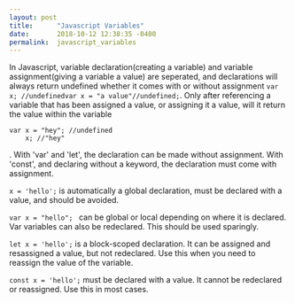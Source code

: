 ```yaml
---
layout: post
title:      "Javascript Variables"
date:       2018-10-12 12:38:35 -0400
permalink:  javascript_variables
---
```



<p>In Javascript, variable declaration(creating a variable) and variable assignment(giving a variable a value) are seperated, and declarations will always return undefined whether it comes with or without assignment <code>var x; //undefined</code><code>var x = "a value"//undefined;</code>. Only after referencing a variable that has been assigned a value, or assigning it a value, will it return the value within the variable<code><pre>var x = "hey"; //undefined 
    x; //"hey"</pre></code>. With 'var' and 'let', the declaration can be made without assignment. With 'const', and declaring without a keyword, the declaration must come with assignment. 
    </p>
    <p><code>x = 'hello';</code> is automatically a global declaration, must be declared with a value, and should be avoided.</p>
    <p><code>var x = "hello"; </code> can be global or local depending on where it is declared. Var variables can also be redeclared. This should be used sparingly.</p>
    <p><code>let x = 'hello';</code> is a block-scoped declaration. It can be assigned and resassigned a value, but not redeclared. Use this when you need to reassign the value of the variable.</p>
    <p><code>const x = 'hello';</code> must be declared with a value. It cannot be redeclared or reassigned. Use this in most cases.</p>
